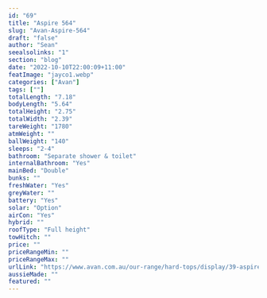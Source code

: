 ```yaml
---
id: "69"
title: "Aspire 564"
slug: "Avan-Aspire-564"
draft: "false"
author: "Sean"
seealsolinks: "1"
section: "blog"
date: "2022-10-10T22:00:09+11:00"
featImage: "jayco1.webp"
categories: ["Avan"]
tags: [""]
totalLength: "7.18"
bodyLength: "5.64"
totalHeight: "2.75"
totalWidth: "2.39"
tareWeight: "1780"
atmWeight: ""
ballWeight: "140"
sleeps: "2-4"
bathroom: "Separate shower & toilet"
internalBathroom: "Yes"
mainBed: "Double"
bunks: ""
freshWater: "Yes"
greyWater: ""
battery: "Yes"
solar: "Option"
airCon: "Yes"
hybrid: ""
roofType: "Full height"
towHitch: ""
price: ""
priceRangeMin: ""
priceRangeMax: ""
urlLink: "https://www.avan.com.au/our-range/hard-tops/display/39-aspire-564-600-series-hardtop"
aussieMade: ""
featured: ""
---
```


